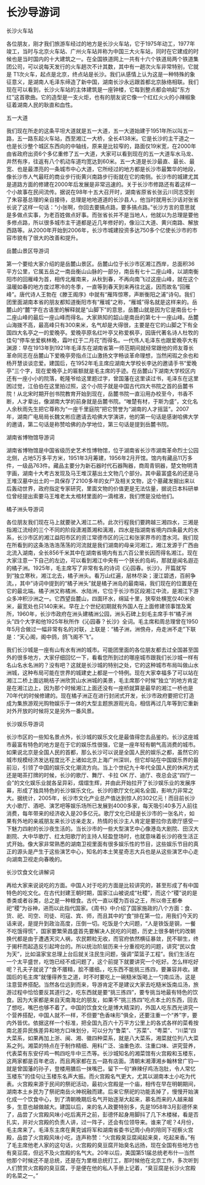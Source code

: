 # 长沙导游词  
长沙火车站  

各位朋友，刚才我们旅游车经过的地方是长沙火车站，它于1975年动工，1977年竣工，当时与北京火车站、广州火车站并称为中国三大火车站，同时在它建成的时候也是当时国内的十大建筑之一。在全国铁道网上一共有十六个铁道局两个铁道集团公司，可以说每天发行的火车趟次不计其数，其中有一趟次火车非常特别，它就是 T1次火车，起点是北京，终点站是长沙。我们从感情上认为这是一种特殊的象征意义，是湖南人毛泽东缔造了新中国，湖南长沙永远跟首都北京脉络相联。我们现在可以看到，长沙火车站的主体建筑是一座钟楼，它每到整点都会响起“东方红”这首歌曲。它的造型是一支火炬，也有的朋友说它像一个红红火火的小辣椒象征着湖南人民的耿直和血性。  

五一大道  

我们现在所走的这条平坦大道就是五一大道，五一大道始建于1951年所以叫五一路，五一路东起火车站，西至湘江一大桥，全长4138米。它是长沙的主干道之一也是长沙整个城区东西向的中轴线，原来是比较窄的，路面仅19米宽，在2000年由省政府出资6个多亿重修了五一大道，大家可以看到现在的五一大道车水马龙、井然有序，往返有八个机动车道均宽达到60米。五一大道是长沙最直、最长、最宽、也是最漂亮的一条城市中心大道，它所经过的地方都是长沙市最繁华的地段，像长沙市人气最旺的商业步行街黄兴南路步行街就在它的南侧。长沙市的城建尤其是道路方面的修建在2000年后发展是非常迅速的。关于长沙市修路还有着这样一个小故事在民间流传。据说在98年十五大召开时，湖南省原省长张云川同志受到了朱容基总理的亲自接待，总理是地地道道的长沙县人，他当时就用长沙话对张省长说了这样一句话：“小张啊，你回去要搞点路，要多搞点路。”长沙方言的意思就是多做点实事，为老百姓做点好事。而张省长并不是当地人，他就以为总理是要他多修点路，所以很多城市主干道都是近几年修好的，像沿江大道、黄兴南路、解放西路等。从2000年开始到2006年，长沙市城建投资多达750多个亿使长沙市的市容市貌有了很大的改善和提升。  

岳麓山景区导游词  

第一个要给大家介绍的是岳麓山景区。岳麓山位于长沙市区湘江西岸，总面积36平方公里，它属五岳之一南岳衡山山脉的一部分，南岳有七十二座山峰，以湖南衡阳市的回雁峰为首，相传北雁南来，从秋到春，不再向南飞过这座山峰，就在这个温暖如春的地方度过寒冷的冬季，一直等到春天到来再往北返，因而故名“回雁峰”。唐代诗人王勃在《滕王阁序》中就有“雁阵惊寒，声断衡阳之浦”诗句。我们团里面湖南本省的朋友都知道衡阳市有“雁城”之称，“雁城”得名就是这样来的。岳麓山的“麓”字在古语里的解释就是“山脚下”的意思，岳麓山就是因为它是南岳七十二座山峰的最后一座山峰而得名。大家熟知的韶山是南岳的第七十一座山峰。岳麓山海拨不高，最高峰只有300来米，名气却是大得很，主要是在它的山脚之下有全国四大名亭之一的爱晚亭。爱晚亭原名红叶亭又称爱枫亭，因唐代著名诗人杜牧的佳句“停车坐爱枫林晚，霜叶红于二月花”而得名。一代伟人毛泽东也跟爱晚亭大有渊源：早在1913年到1921年毛泽东在湖南省第一师范期间就经常跟他的师友尊长革命同志在岳麓山下爱晚亭旁指点江山激扬文字畅谈革命理想，当然闲瑕之余也和杨开慧谈谈恋爱。建国后，在1952年毛主席应湖南大学校长李达的邀请手书“爱晚亭”三个字，现在爱晚亭上的匾额就是毛主席的手迹。在岳麓山下湖南大学校区内还有一座小小的院落，乾隆爷给这里题过字，曾国藩在这里读过书，毛泽东在这里困过觉，江伯伯在这里拍过照，这个小院子就是中国古代四大书院之首的岳麓书院！从北宋时期开创书院教育开始到现在，岳麓书院一直沿用办校至今，书香不断，人才辈出，像湖南大学的前身就是岳麓书院。“唯楚有材，于斯为盛”，文化名人余秋雨先生把它尊称为“一座千里庭院”把它赞誉为“湖南的人才摇篮”。2007年，湖南广电局局长魏文彬应邀请去哈佛大学演讲，他的第一句话是感谢哈佛大学的邀请，第二句话是称赞哈佛的办学地位，第三句话是提到岳麓书院。  

湖南省博物馆导游词  

湖南省博物馆是中国省级历史艺术性博物馆，位于湖南省长沙市湖南革命烈士公园北侧，占地5万多平方米，1951年3月筹建，1956年2月开馆。馆内有藏品11万多件，一级品763件。藏品主要分为新石器时代石器陶器，商周青铜器，楚文物明清字画，湖南十大考古发现及马王堆汉墓出土文物几个部分。其中最富盛名的还是马王堆汉墓中出土的一具保存了2100多年的女尸及相关文物，这个墓藏发掘出来以后轰动世界，政府指定专家研究，里面文物的价值更是无法估量，据说日本科研单位曾经提出索要马王堆老太太棺材里面的一滴棺液，我们愣是没给他们。  

橘子洲头导游词  

各位朋友我们现在马上就要驶入湘江二桥。此次行程我们要跨越三湘四水，三湘是指湘江流经的三个不同的阶段潇湘蒸湘和漓湘，四水是指湖南省境内四条最大的水系，长沙市区的湘江益阳市区的资江常德市区的沅江和张家界市的澧水河。我们现在所看到的这条浩浩浩荡荡的河流就是我们湖南的母亲河湘江，湘江发源于广西由北流入湖南，全长856千米其中在湖南省境内有五六百公里长因而得名湘江。现在大家注意一下自己的左边，可以看到湘江中央有一个狭长的岛屿，那就是闻名遐迩的橘子洲。1925年，毛主席写了非常有名的诗词《沁园春。长沙》，开篇就写到“独立寒秋，湘江北去，橘子洲头。看万山红遍，层林尽染；漫江碧透，百舸争流。，其中”诗词中提到的“橘子洲头”就是橘子洲岛的最南端，我们现在的位置是在它的最北端。橘子洲又称橘洲、水陆洲，它位于长沙市区段湘江中流，是湘江下游众多冲积沙洲之一。它西望岳麓山，四面环水，绵延十里，狭窄处横宽仅40米余米，最宽处也只140来米。早在上个世纪初期就有外国人在上面修建领事馆及寓所，1960年，长沙市政府在洲头建橘洲公园，洲头石碑上刻毛主席手书“橘子洲头”四个大字和他1925年秋所作《沁园春？长沙》全词。毛主席和周总理曾在1950年5月合做过一幅非常有名的对联，上联是：“橘子洲，洲傍舟，舟走洲不走”下联是：“天心阁，阁中鸽，鸽飞阁不飞”。  

我们长沙城是一座有山有水有洲的城市。可能团里面的各位朋友都去过全国甚至国外的很多地方，大家仔细回忆一下，看看您所到过的哪座城市跟我们长沙城一样有名山名水名洲的？没有吧？这就是长沙城的特别之处，它的这种城市布局叫做山水洲城，这种布局可能在世界的城建史上都是一个特例。现在大家幸福多了可以站在湘江二桥上面远眺桔子洲欣赏山水洲城的美景，毛主席那个时候“独立”的地方肯定是在湘江边上，因为那个时候湘江上面还没有一座桥就算是最早的湘江一桥也是70年代的时候修建的。现在橘子洲正在进行封闭式开发，长沙市政府要把它打造成为集旅游观光购物娱乐于一体的大型主题旅游观光岛，相信再过几年等到它重新对外开放的时候将又是另外一番风景。  

长沙娱乐导游词  

长沙市区的一些知名景点外，长沙城的娱乐文化是最值得您去品鉴的。长沙这座城市最富有特色的地方是在于它的娱乐性很强，它是一座年轻有朝气高消费的城市。如果说北京是全国人民的首都，那么长沙可以说是全国人民的娱乐之都，虽然它的城市规模经济发达程度比不上诸如北京上海广州深圳，但它却站在中国娱乐界的最前沿，引领了中国的娱乐文化潮流方向。当上个世纪九十年代全国人民的休闲方式还是喝茶打牌的时候，长沙的歌厅、舞厅、卡拉 OK 厅、迪厅、夜总会这“四厅一会”的文化娱乐业就各呈异彩，熠熠生辉，并由此开始拉开了长沙娱乐业的发展序幕，形成了独具特色的长沙娱乐文化。长沙的歌厅文化闻名全国，影响力非常之大。据统计，2005年，长沙市文化产业总产值达到惊人的302亿元！而目前长沙大小歌厅、酒吧、演艺吧等娱乐场所已发展到4000多家，每天吸引40多万人前往消费，每年带来的经济收入是20多亿元。歌厅文化已经是长沙市的一张名片，如果有外地的亲戚朋友来长沙访亲走友，热情的长沙主人肯定是要拉你去歌厅感受一下魅力四射的长沙夜生活的。当长沙市的一些大型演艺中心像港岛大剧院、田汉大剧院、大中华歌厅、红太阳歌厅的主持人轻盈登场时，也就意味着长沙的夜生活正式开始。像大家非常熟悉的湖南卫视里面有很多娱乐性的节目，这些娱乐节目的真正的源头是产生于这些演艺中心，知名的本土笑星奇志大兵也是从这些演艺中心走向湖南卫视走向春晚的。  

长沙饮食文化讲解词  

再给大家来说说吃的方面。中国人对于吃的方面是比较讲究的，甚至形成了有中国特色的吃文化。在古代封建王朝时期，国家江山被说成“社稷”，而这个“稷”说的是黍类或者谷类，总之是一种粮食。古代一直以稷为百谷之王，所以帝王都奉祀“稷”为谷神，进而以此指代国家。《周书》中介绍了国家施政的八个方面：食、货、祀、司空、司徒、司寇、宾、师，而且其中的“食”排在第一位，用我们今天的话来说，是提升到政治高度，压倒一切。吃饭是个大问题，“人是铁饭是钢，一餐不吃饿得慌”，国家要繁荣昌盛首先要解决人民吃的问题，历史上很多朝代的改朝换代都是由于遭遇天灾人祸，农民颗粒无收，而官府依然横征暴敛，民不聊生，终于揭杆而起造反引起垮台的。所以统治阶层历来十分重视吃的问题，讲究“民以食为天”，比如温家宝总理上台后就关注民生问题，强调“菜篮子工程”。我们生活在一个太平盛世，吃饱已经不成问题了，这个前提下就要讲究一个吃好。怎么样吃好呢？孔夫子就说了“食不餍精，脍不餍细。，吃东西不能挑三拣四，要兼容并收。建国后的毛主席”就懂得养生之道，时不时要吃上一碗糙米饭喝上一勺南瓜汤，这是注意营养搭配。当然各位远到而来，导游肯定不是建议大家去吃糙米饭南瓜汤，旅游过程中恰恰要反其道行之，吃东西就是要“挑三拣四”，要专挑当地最有特色的饮食。因为大家都是来自天南海北的朋友，如果不“挑三拣四”吃点本土的东西，回去了想吃，嘴巴也够不着了。中国的饮食文化是博大精深的，外国人吃东西光讲究一个营养搭配，中国人就不一样，不但要“色香味形”俱全，还要注重一个“养”字，要内外皆优。依据这样一个标准，把全国九百六十万平方公里上的各式各样的菜肴按南北差异民族差异和地方口味划分，可以分为“鲁菜”、“苏菜”、“粤菜”、“川菜”四大菜系，如果再加上浙、闽、湘、徽四种菜系，就是八大菜系，湘菜就位列八大菜系之列。湘菜的特点在于制作精细、用料广泛、油重色浓、注重口味、讲究营养，代表菜有东安仔鸡一鸭四吃牛中三杰等。长沙城知名的湘菜馆有火宫殿和玉楼东，这两家都是百年老店，而且两家都在五一路有店面。清朝末湘潭湘乡翰林曾广钧—就是曾国藩的孙子，登楼用膳后一抹嘴巴，留下一句“麻辣仔鸡汤泡肚，令人常忆玉楼东”的佳句让玉楼东名声大振。而火宫殿名气更大，尤其以湖南本土小吃为代表。火宫殿来源于民间的祭祀活动，最初火宫殿是一个庙，相传在早在明朝期间，湖南本土乡民为了祭祀南岳火神祝融而建。后来它祭祀的功能丢掉了，慢慢开始演化成一个饮食中心，到了清朝晚期后名气开始逐渐大起来，慕名而来的人越来越多，生意也越做越大。建国以后，来的名人政要特别多，先是1958年3月彭德怀来了，品尝了火宫殿风味小吃后离开之前，彭德怀起身用脚抖了几下木楼梯，看是否扎实，并对火宫殿的负责人讲，过一阵子，还会有位领导来。谁来了呢？4月份，毛主席来了。毛泽东主席在黄克诚将军和湖南省委书记周小舟的陪同下视察火宫殿，品尝了火宫殿风味小吃，连声称赞：“火宫殿臭豆腐闻起来臭，吃起来香。”有了毛主席他老人家的这句话，火宫殿的臭豆腐开始臭名远扬，现在全国有些地方也有臭豆腐，但远不及火宫殿的名气大。20年以后，美国第51届总统老布什—当然他那个时候还不是总统，还是在为里根总统打工，那时候他在北京工作，多次听到人们赞赏火宫殿的臭豆腐，于是便在他的私人手册上记着，“臭豆腐是长沙火宫殿的名菜之一。”  


